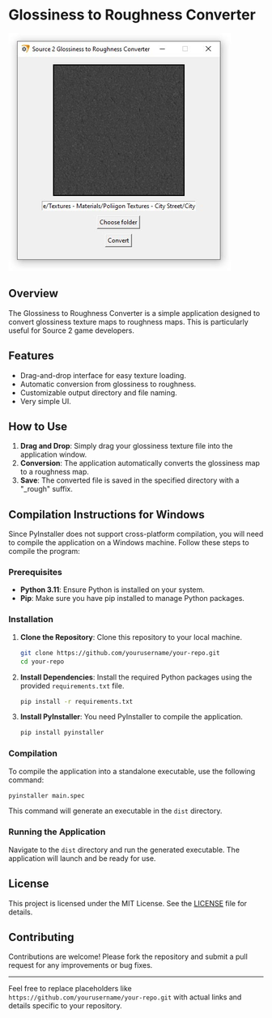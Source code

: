 # Glossiness to Roughness Converter

![Glossiness to Roughness Converter](arts/screenshot.jpg)

## Overview

The Glossiness to Roughness Converter is a simple application designed to convert glossiness texture maps to roughness 
maps. This is particularly useful for Source 2 game developers.

## Features

- Drag-and-drop interface for easy texture loading.
- Automatic conversion from glossiness to roughness.
- Customizable output directory and file naming.
- Very simple UI.

## How to Use

1. **Drag and Drop**: Simply drag your glossiness texture file into the application window.
2. **Conversion**: The application automatically converts the glossiness map to a roughness map.
3. **Save**: The converted file is saved in the specified directory with a "_rough" suffix.

## Compilation Instructions for Windows

Since PyInstaller does not support cross-platform compilation, you will need to compile the application on a Windows machine. Follow these steps to compile the program:

### Prerequisites

- **Python 3.11**: Ensure Python is installed on your system.
- **Pip**: Make sure you have pip installed to manage Python packages.

### Installation

1. **Clone the Repository**: Clone this repository to your local machine.

   ```bash
   git clone https://github.com/yourusername/your-repo.git
   cd your-repo
   ```

2. **Install Dependencies**: Install the required Python packages using the provided `requirements.txt` file.

   ```bash
   pip install -r requirements.txt
   ```

3. **Install PyInstaller**: You need PyInstaller to compile the application.

   ```bash
   pip install pyinstaller
   ```

### Compilation

To compile the application into a standalone executable, use the following command:

```bash
pyinstaller main.spec
```

This command will generate an executable in the `dist` directory.

### Running the Application

Navigate to the `dist` directory and run the generated executable. The application will launch and be ready for use.

## License

This project is licensed under the MIT License. See the [LICENSE](LICENSE) file for details.

## Contributing

Contributions are welcome! Please fork the repository and submit a pull request for any improvements or bug fixes.

---

Feel free to replace placeholders like `https://github.com/yourusername/your-repo.git` with actual links and details specific to your repository.
